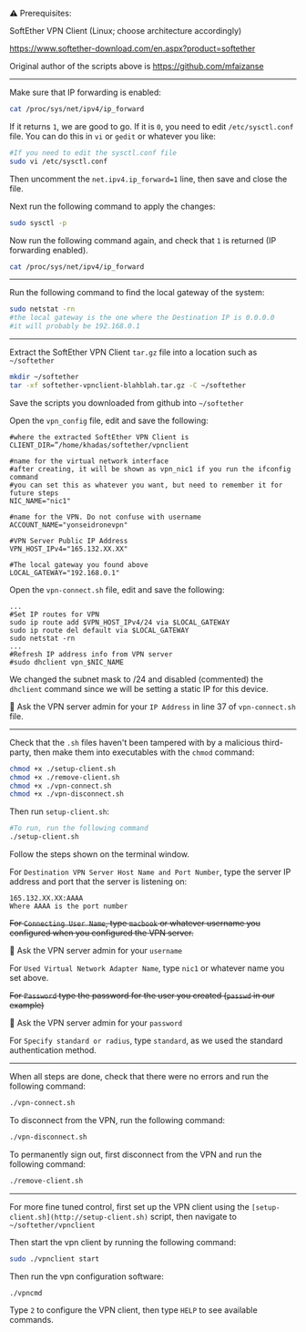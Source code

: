
⚠️ Prerequisites: 

SoftEther VPN Client (Linux; choose architecture accordingly)


https://www.softether-download.com/en.aspx?product=softether

Original author of the scripts above is https://github.com/mfaizanse

----
Make sure that IP forwarding is enabled:

```bash
cat /proc/sys/net/ipv4/ip_forward
```

If it returns `1`, we are good to go. If it is `0`, you need to edit `/etc/sysctl.conf` file. You can do this in `vi` or `gedit` or whatever you like:

```bash
#If you need to edit the sysctl.conf file
sudo vi /etc/sysctl.conf
```

Then uncomment the `net.ipv4.ip_forward=1` line, then save and close the file.

Next run the following command to apply the changes:

```bash
sudo sysctl -p
```

Now run the following command again, and check that `1` is returned (IP forwarding enabled).

```bash
cat /proc/sys/net/ipv4/ip_forward
```
---

Run the following command to find the local gateway of the system:

```bash
sudo netstat -rn
#the local gateway is the one where the Destination IP is 0.0.0.0
#it will probably be 192.168.0.1
```
---
Extract the SoftEther VPN Client `tar.gz` file into a location such as `~/softether`

```bash
mkdir ~/softether
tar -xf softether-vpnclient-blahblah.tar.gz -C ~/softether
```

Save the scripts you downloaded from github into `~/softether`

Open the `vpn_config` file, edit and save the following:

```
#where the extracted SoftEther VPN Client is
CLIENT_DIR=”/home/khadas/softether/vpnclient

#name for the virtual network interface
#after creating, it will be shown as vpn_nic1 if you run the ifconfig command
#you can set this as whatever you want, but need to remember it for future steps
NIC_NAME="nic1"

#name for the VPN. Do not confuse with username
ACCOUNT_NAME="yonseidronevpn"

#VPN Server Public IP Address
VPN_HOST_IPv4="165.132.XX.XX"

#The local gateway you found above
LOCAL_GATEWAY="192.168.0.1"
```

Open the `vpn-connect.sh` file, edit and save the following:

```
...
#Set IP routes for VPN
sudo ip route add $VPN_HOST_IPv4/24 via $LOCAL_GATEWAY
sudo ip route del default via $LOCAL_GATEWAY
sudo netstat -rn
...
#Refresh IP address info from VPN server
#sudo dhclient vpn_$NIC_NAME
```

We changed the subnet mask to /24 and disabled (commented) the `dhclient` command since we will be setting a static IP for this device.

📢 Ask the VPN server admin for your `IP Address` in line 37 of `vpn-connect.sh` file.

---
Check that the `.sh` files haven't been tampered with by a malicious third-party, then make them into executables with the `chmod` command:

```bash
chmod +x ./setup-client.sh
chmod +x ./remove-client.sh
chmod +x ./vpn-connect.sh
chmod +x ./vpn-disconnect.sh
```

Then run `setup-client.sh`:

```bash
#To run, run the following command
./setup-client.sh
```

Follow the steps shown on the terminal window.

For `Destination VPN Server Host Name and Port Number`, type the server IP address and port that the server is listening on:

```
165.132.XX.XX:AAAA
Where AAAA is the port number
```

~~For `Connecting User Name`, type `macbook` or whatever username you configured when you configured the VPN server.~~ 

📢 Ask the VPN server admin for your `username`


For `Used Virtual Network Adapter Name`, type `nic1` or whatever name you set above.

~~For `Password` type the password for the user you created (`passwd` in our example)~~


📢 Ask the VPN server admin for your `password`


For `Specify standard or radius`, type `standard`, as we used the standard authentication method.

---

When all steps are done, check that there were no errors and run the following command:

```bash
./vpn-connect.sh
```

To disconnect from the VPN, run the following command:

```bash
./vpn-disconnect.sh
```

To permanently sign out, first disconnect from the VPN and run the following command:

```bash
./remove-client.sh
```

---

For more fine tuned control, first set up the VPN client using the `[setup-client.sh](http://setup-client.sh)` script, then navigate to `~/softether/vpnclient`

Then start the vpn client by running the following command:

```bash
sudo ./vpnclient start
```

Then run the vpn configuration software:

```bash
./vpncmd
```

Type `2` to configure the VPN client, then type `HELP` to see available commands.
